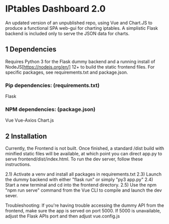 # IPtables Dashboard 2.0

An updated version of an unpublished repo, using Vue and Chart.JS to produce a functional SPA web-gui for charting iptables. A simplistic Flask backend is included only to serve the JSON data for charts.

## 1 Dependencies

Requires Python 3 for the Flask dummy backend and a running install of NodeJS[https://nodejs.org/en/] 12+ to build the static frontend files. For specific packages, see requirements.txt and package.json.

### Pip dependencies: (requirements.txt)

Flask

### NPM dependencies: (package.json)

Vue
Vue-Axios
Chart.js

## 2 Installation

Currently, the Frontend is not built. Once finished, a standard /dist build with minified static files will be available, at which point you can direct app.py to serve frontend/dist/index.html. To run the dev server, follow these instructions.

2.1) Activate a venv and install all packages in requirements.txt
2.3) Launch the dummy backend with either "flask run" or simply "py3 app.py"
2.4) Start a new terminal and cd into the frontend directory.
2.5) Use the npm "npm run serve" command from the Vue CLI to compile and launch the dev sever.

Troubleshooting: If you're having trouble accessing the dummy API from the frontend, make sure the app is served on port 5000. If 5000 is unavailable, adjust the Flask APIs port and then adjust vue.config.js
